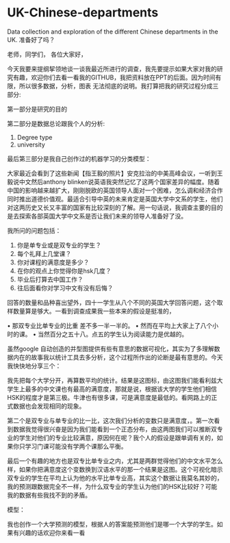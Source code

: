 # UK-Chinese-departments
Data collection and exploration of the different Chinese departments in the UK. 
准备好了吗？

老师，同学们， 各位大家好，

今天我要来提纲挈领地谈一谈我最近所进行的调查，我先要提示如果大家对我的研究有趣，欢迎你们去看一看我的GITHUB，我把资料放在PPT的后面。因为时间有限，所以很多数据，分析，图表 无法彻底的说明。我打算把我的研究过程分成三部分:

 第一部分是研究的目的

第二部分是数据总论跟我个人的分析:
1.	Degree type
2.	university

最后第三部分是我自己创作过的机器学习的分类模型：



大家最近会看到了这些新闻【指王毅的照片】安克拉治的中美高峰会议，一听到王毅说中文然后anthony blinken说英语我突然记忆了这两个国家差异的幅度。随着中国的影响越来越扩大，刚刚脱欧的英国领导人面对一个困难，怎么调和经济合作同时推出道德价值观。最适合引导中英的未来肯定是英国大学中文系的学生，他们对这两历史又长又丰富的国家有比较深刻的了解。用一句话说，我调查主要的目的是去探索各部英国大学中文系是否让我们未来的领导人准备好了没。

我所问的问题包括：

1.	你是单专业或是双专业的学生？
2.	每个礼拜上几堂课？
3.	你对课程的满意度是多少？
4.	在你的观点上你觉得你是hsk几度？
5.	毕业后打算去中国工作？
6.	往后面看你对学习中文有没有后悔？


回答的数量和品种喜出望外，四十一学生从八个不同的英国大学回答问题，这个取样数量算是够大。一看到调查成果我一些本来的假设是挺准的，

•	那双专业比单专业的比重 差不多一半一半的。
•	然而在平均上大家上了八个小时的课。
•	当然百分之五十八。点五的学生认为阅读能力是优越的。


虽然google 自动创造的并型图提供有些有意思的数据可视化，其实为了多理解数据内在的故事我以统计工具去多分析，这个过程所作出的论断是最有意思的。今天我快快地分享三个：

我先把每个大学分开，再算数平均的统计。结果是这图标，由这图我们能看利兹大学生上最多的中文课也有最高的满意度，那就是说，根据该大学的学生他们相信HSK的程度才是第三极。牛津也有很多课，可是满意度是最低的。看网路上的正式数据也会发现相同的现象。


第二个是双专业与单专业的比一比，这次我们分析的变数只是满意度，。第一次看到数据我觉得很兴奋是因为我们能看到一个正态分布，由这两图我们可以推断双专业的学生对他们的专业比较满意，原因何在呢？我个人的假设是跟单调有关的，如果你只学习门课可能没有学两个课那么平衡。

最后一个有趣的地方也是双专比单专业之内，尤其是两群觉得他们的中文水平怎么样，如果你把满意度这个变数换到汉语水平的那一个结果是这图。这个可视化暗示双专业的学生在平均上认为他的水平比单专业高，其实这个数据让我莫名其妙的，我的预测跟数据完全不一样，为什么双专业的学生认为他们的HSK比较好？可能我的数据有些我找不到的矛盾。

模型：

我也创作一个大学预测的模型，根据人的答案能预测他们是哪一个大学的学生。如果有兴趣的话欢迎你来看一看
